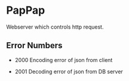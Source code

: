 # PapPap
Webserver which controls http request.

## Error Numbers

- 2000
Encoding error of json from client

- 2001
Decoding error of json from DB server